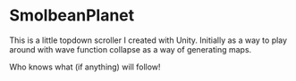 # SmolbeanPlanet

This is a little topdown scroller I created with Unity.  Initially as a way to play around with wave function collapse as a way of generating maps.

Who knows what (if anything) will follow!

